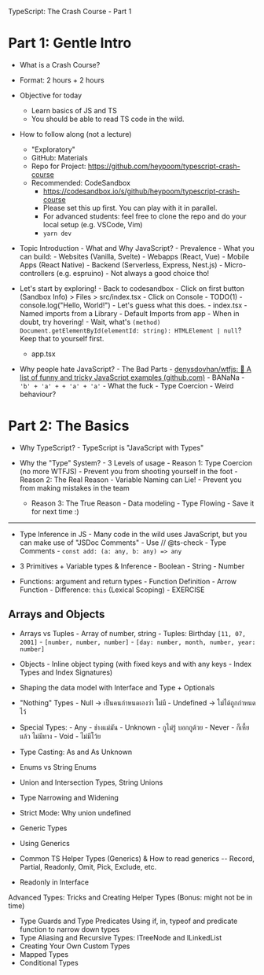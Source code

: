 TypeScript: The Crash Course - Part 1

# Part 1: Gentle Intro

- What is a Crash Course?
- Format: 2 hours + 2 hours
- Objective for today
  - Learn basics of JS and TS
  - You should be able to read TS code in the wild.
- How to follow along (not a lecture)

  - "Exploratory"
  - GitHub: Materials
  - Repo for Project: https://github.com/heypoom/typescript-crash-course
  - Recommended: CodeSandbox
    - https://codesandbox.io/s/github/heypoom/typescript-crash-course
    - Please set this up first. You can play with it in parallel.
    - For advanced students: feel free to clone the repo and do your local setup (e.g. VSCode, Vim)
    - `yarn dev`

- Topic Introduction - What and Why JavaScript? - Prevalence - What you can build: - Websites (Vanilla, Svelte) - Webapps (React, Vue) - Mobile Apps (React Native) - Backend (Serverless, Express, Nest.js) - Micro-controllers (e.g. espruino) - Not always a good choice tho!

- Let's start by exploring! - Back to codesandbox - Click on first button (Sandbox Info) > Files > src/index.tsx - Click on Console - TODO(1) - console.log("Hello, World!") - Let's guess what this does. - index.tsx - Named imports from a Library - Default Imports from app - When in doubt, try hovering! - Wait, what's `(method) Document.getElementById(elementId: string): HTMLElement | null`? Keep that to yourself first.

  - app.tsx

- Why people hate JavaScript? - The Bad Parts - [denysdovhan/wtfjs: 🤪 A list of funny and tricky JavaScript examples (github.com)](https://github.com/denysdovhan/wtfjs) - BANaNa - `'b' + 'a' + + 'a' + 'a'` - What the fuck - Type Coercion - Weird behaviour?

# Part 2: The Basics

- Why TypeScript? - TypeScript is "JavaScript with Types"

- Why the "Type" System? - 3 Levels of usage - Reason 1: Type Coercion (no more WTFJS) - Prevent you from shooting yourself in the foot - Reason 2: The Real Reason - Variable Naming can Lie! - Prevent you from making mistakes in the team
  - Reason 3: The True Reason - Data modeling - Type Flowing - Save it for next time :)

---

- Type Inference in JS - Many code in the wild uses JavaScript, but you can make use of "JSDoc Comments" - Use // @ts-check - Type Comments - `const add: (a: any, b: any) => any`

- 3 Primitives + Variable types & Inference - Boolean - String - Number

- Functions: argument and return types - Function Definition - Arrow Function - Difference: `this` (Lexical Scoping) - EXERCISE

## Arrays and Objects

- Arrays vs Tuples - Array of number, string - Tuples: Birthday `[11, 07, 2001]` - `[number, number, number]` - `[day: number, month, number, year: number]`

- Objects - Inline object typing (with fixed keys and with any keys - Index Types and Index Signatures)

- Shaping the data model with Interface and Type + Optionals

- "Nothing" Types - Null -> เป็นคนกำหนดเองว่า ไม่มี - Undefined -> ไม่ได้ถูกกำหนดไว้

- Special Types: - Any - ช่างแม่มัน - Unknown - กูไม่รู้ บอกกูด้วย - Never - ก็เหี้ยแล้ว ไม่มีทาง - Void - ไม่มีโว้ย

- Type Casting: As and As Unknown

- Enums vs String Enums

- Union and Intersection Types, String Unions
- Type Narrowing and Widening
- Strict Mode: Why union undefined
- Generic Types
- Using Generics
- Common TS Helper Types (Generics) & How to read generics -- Record, Partial, Readonly, Omit, Pick, Exclude, etc.
- Readonly in Interface

Advanced Types: Tricks and Creating Helper Types (Bonus: might not be in time)

- Type Guards and Type Predicates Using if, in, typeof and predicate function to narrow down types
- Type Aliasing and Recursive Types: ITreeNode and ILinkedList
- Creating Your Own Custom Types
- Mapped Types
- Conditional Types

